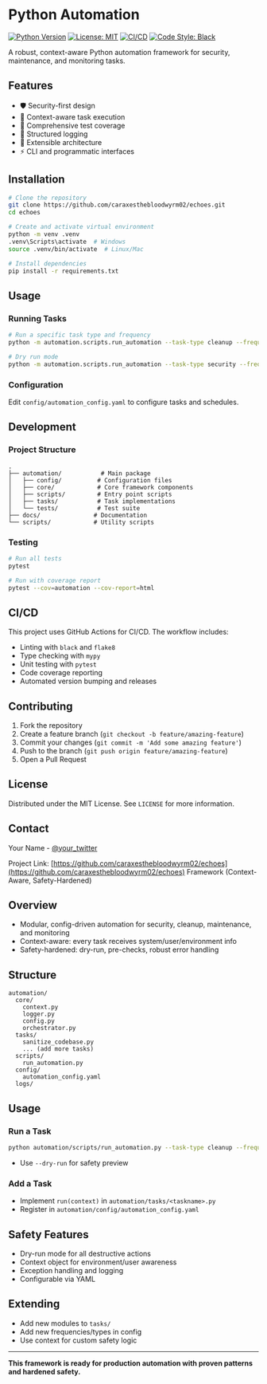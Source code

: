 # Python Automation 

[![Python Version](https://img.shields.io/badge/python-3.8+-blue.svg)](https://www.python.org/downloads/)
[![License: MIT](https://img.shields.io/badge/License-MIT-yellow.svg)](https://opensource.org/licenses/MIT)
[![CI/CD](https://github.com/caraxesthebloodwyrm02/echoes/actions/workflows/ci-cd.yml/badge.svg)](https://github.com/caraxesthebloodwyrm02/echoes/actions)
[![Code Style: Black](https://img.shields.io/badge/code%20style-black-000000.svg)](https://github.com/psf/black)

A robust, context-aware Python automation framework for security, maintenance, and monitoring tasks.

## Features

- 🛡️ Security-first design
- 🔄 Context-aware task execution
- 🧪 Comprehensive test coverage
- 📝 Structured logging
- 🔧 Extensible architecture
- ⚡ CLI and programmatic interfaces

## Installation

```bash
# Clone the repository
git clone https://github.com/caraxesthebloodwyrm02/echoes.git
cd echoes

# Create and activate virtual environment
python -m venv .venv
.venv\Scripts\activate  # Windows
source .venv/bin/activate  # Linux/Mac

# Install dependencies
pip install -r requirements.txt
```

## Usage

### Running Tasks

```bash
# Run a specific task type and frequency
python -m automation.scripts.run_automation --task-type cleanup --frequency monthly

# Dry run mode
python -m automation.scripts.run_automation --task-type security --frequency daily --dry-run
```

### Configuration

Edit `config/automation_config.yaml` to configure tasks and schedules.

## Development

### Project Structure

```
.
├── automation/           # Main package
│   ├── config/          # Configuration files
│   ├── core/            # Core framework components
│   ├── scripts/         # Entry point scripts
│   ├── tasks/           # Task implementations
│   └── tests/           # Test suite
├── docs/               # Documentation
└── scripts/            # Utility scripts
```

### Testing

```bash
# Run all tests
pytest

# Run with coverage report
pytest --cov=automation --cov-report=html
```

## CI/CD

This project uses GitHub Actions for CI/CD. The workflow includes:

- Linting with `black` and `flake8`
- Type checking with `mypy`
- Unit testing with `pytest`
- Code coverage reporting
- Automated version bumping and releases

## Contributing

1. Fork the repository
2. Create a feature branch (`git checkout -b feature/amazing-feature`)
3. Commit your changes (`git commit -m 'Add some amazing feature'`)
4. Push to the branch (`git push origin feature/amazing-feature`)
5. Open a Pull Request

## License

Distributed under the MIT License. See `LICENSE` for more information.

## Contact

Your Name - [@your_twitter](https://twitter.com/your_twitter)

Project Link: [https://github.com/caraxesthebloodwyrm02/echoes](https://github.com/caraxesthebloodwyrm02/echoes) Framework (Context-Aware, Safety-Hardened)

## Overview
- Modular, config-driven automation for security, cleanup, maintenance, and monitoring
- Context-aware: every task receives system/user/environment info
- Safety-hardened: dry-run, pre-checks, robust error handling

## Structure
```
automation/
  core/
    context.py
    logger.py
    config.py
    orchestrator.py
  tasks/
    sanitize_codebase.py
    ... (add more tasks)
  scripts/
    run_automation.py
  config/
    automation_config.yaml
  logs/
```

## Usage
### Run a Task
```sh
python automation/scripts/run_automation.py --task-type cleanup --frequency monthly
```
- Use `--dry-run` for safety preview

### Add a Task
- Implement `run(context)` in `automation/tasks/<taskname>.py`
- Register in `automation/config/automation_config.yaml`

## Safety Features
- Dry-run mode for all destructive actions
- Context object for environment/user awareness
- Exception handling and logging
- Configurable via YAML

## Extending
- Add new modules to `tasks/`
- Add new frequencies/types in config
- Use context for custom safety logic

---

**This framework is ready for production automation with proven patterns and hardened safety.**
